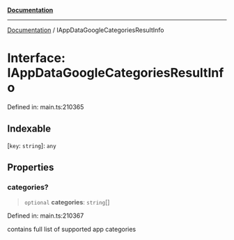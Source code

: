 [**Documentation**](../README.md)

***

[Documentation](../README.md) / IAppDataGoogleCategoriesResultInfo

# Interface: IAppDataGoogleCategoriesResultInfo

Defined in: main.ts:210365

## Indexable

\[`key`: `string`\]: `any`

## Properties

### categories?

> `optional` **categories**: `string`[]

Defined in: main.ts:210367

contains full list of supported app categories
